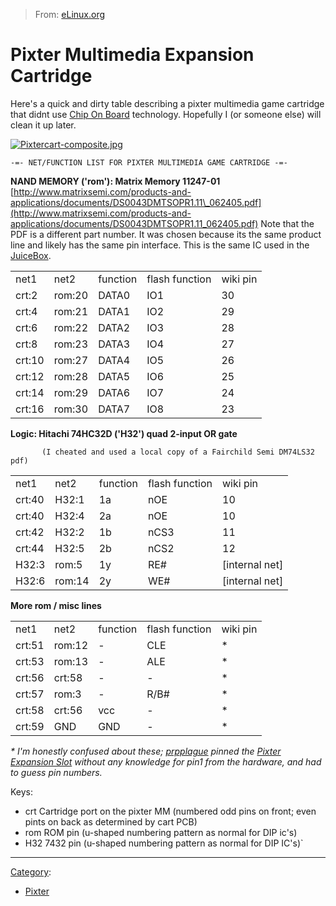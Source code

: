 > From: [eLinux.org](http://eLinux.org/Pixter_Multimedia_Expansion_Cartridge "http://eLinux.org/Pixter_Multimedia_Expansion_Cartridge")


# Pixter Multimedia Expansion Cartridge



Here's a quick and dirty table describing a pixter multimedia game
cartridge that didnt use [Chip On Board](http://eLinux.org/Chip_On_Board "Chip On Board")
technology. Hopefully I (or someone else) will clean it up later.

[![Pixtercart-composite.jpg](http://eLinux.org/images/d/d3/Pixtercart-composite.jpg)](http://eLinux.org/File:Pixtercart-composite.jpg)

    -=- NET/FUNCTION LIST FOR PIXTER MULTIMEDIA GAME CARTRIDGE -=-

**NAND MEMORY ('rom'): Matrix Memory 11247-01**
[http://www.matrixsemi.com/products-and-applications/documents/DS0043DMTSOPR1.11\_062405.pdf](http://www.matrixsemi.com/products-and-applications/documents/DS0043DMTSOPR1.11_062405.pdf)
Note that the PDF is a different part number. It was chosen because its
the same product line and likely has the same pin interface. This is the
same IC used in the [JuiceBox](http://eLinux.org/JuiceBox "JuiceBox").

<table>
<tbody>
<tr class="odd">
<td align="left">net1</td>
<td align="left">net2</td>
<td align="left">function</td>
<td align="left">flash function</td>
<td align="left">wiki pin</td>
</tr>
<tr class="even">
<td align="left">crt:2</td>
<td align="left">rom:20</td>
<td align="left">DATA0</td>
<td align="left">IO1</td>
<td align="left">30</td>
</tr>
<tr class="odd">
<td align="left">crt:4</td>
<td align="left">rom:21</td>
<td align="left">DATA1</td>
<td align="left">IO2</td>
<td align="left">29</td>
</tr>
<tr class="even">
<td align="left">crt:6</td>
<td align="left">rom:22</td>
<td align="left">DATA2</td>
<td align="left">IO3</td>
<td align="left">28</td>
</tr>
<tr class="odd">
<td align="left">crt:8</td>
<td align="left">rom:23</td>
<td align="left">DATA3</td>
<td align="left">IO4</td>
<td align="left">27</td>
</tr>
<tr class="even">
<td align="left">crt:10</td>
<td align="left">rom:27</td>
<td align="left">DATA4</td>
<td align="left">IO5</td>
<td align="left">26</td>
</tr>
<tr class="odd">
<td align="left">crt:12</td>
<td align="left">rom:28</td>
<td align="left">DATA5</td>
<td align="left">IO6</td>
<td align="left">25</td>
</tr>
<tr class="even">
<td align="left">crt:14</td>
<td align="left">rom:29</td>
<td align="left">DATA6</td>
<td align="left">IO7</td>
<td align="left">24</td>
</tr>
<tr class="odd">
<td align="left">crt:16</td>
<td align="left">rom:30</td>
<td align="left">DATA7</td>
<td align="left">IO8</td>
<td align="left">23</td>
</tr>
</tbody>
</table>

**Logic: Hitachi 74HC32D ('H32') quad 2-input OR gate**

           (I cheated and used a local copy of a Fairchild Semi DM74LS32 pdf)

<table>
<tbody>
<tr class="odd">
<td align="left">net1</td>
<td align="left">net2</td>
<td align="left">function</td>
<td align="left">flash function</td>
<td align="left">wiki pin</td>
</tr>
<tr class="even">
<td align="left">crt:40</td>
<td align="left">H32:1</td>
<td align="left">1a</td>
<td align="left">nOE</td>
<td align="left">10</td>
</tr>
<tr class="odd">
<td align="left">crt:40</td>
<td align="left">H32:4</td>
<td align="left">2a</td>
<td align="left">nOE</td>
<td align="left">10</td>
</tr>
<tr class="even">
<td align="left">crt:42</td>
<td align="left">H32:2</td>
<td align="left">1b</td>
<td align="left">nCS3</td>
<td align="left">11</td>
</tr>
<tr class="odd">
<td align="left">crt:44</td>
<td align="left">H32:5</td>
<td align="left">2b</td>
<td align="left">nCS2</td>
<td align="left">12</td>
</tr>
<tr class="even">
<td align="left">H32:3</td>
<td align="left">rom:5</td>
<td align="left">1y</td>
<td align="left">RE#</td>
<td align="left">[internal net]</td>
</tr>
<tr class="odd">
<td align="left">H32:6</td>
<td align="left">rom:14</td>
<td align="left">2y</td>
<td align="left">WE#</td>
<td align="left">[internal net]</td>
</tr>
</tbody>
</table>

**More rom / misc lines**

<table>
<tbody>
<tr class="odd">
<td align="left">net1</td>
<td align="left">net2</td>
<td align="left">function</td>
<td align="left">flash function</td>
<td align="left">wiki pin</td>
</tr>
<tr class="even">
<td align="left">crt:51</td>
<td align="left">rom:12</td>
<td align="left">-</td>
<td align="left">CLE</td>
<td align="left">*</td>
</tr>
<tr class="odd">
<td align="left">crt:53</td>
<td align="left">rom:13</td>
<td align="left">-</td>
<td align="left">ALE</td>
<td align="left">*</td>
</tr>
<tr class="even">
<td align="left">crt:56</td>
<td align="left">crt:58</td>
<td align="left">-</td>
<td align="left">-</td>
<td align="left">*</td>
</tr>
<tr class="odd">
<td align="left">crt:57</td>
<td align="left">rom:3</td>
<td align="left">-</td>
<td align="left">R/B#</td>
<td align="left">*</td>
</tr>
<tr class="even">
<td align="left">crt:58</td>
<td align="left">crt:56</td>
<td align="left">vcc</td>
<td align="left">-</td>
<td align="left">*</td>
</tr>
<tr class="odd">
<td align="left">crt:59</td>
<td align="left">GND</td>
<td align="left">GND</td>
<td align="left">-</td>
<td align="left">*</td>
</tr>
</tbody>
</table>

*\* I'm honestly confused about these;
[prpplague](http://eLinux.org/User:Prpplague "User:Prpplague") pinned the [Pixter
Expansion Slot](http://eLinux.org/Pixter_Expansion_Slot "Pixter Expansion Slot") without
any knowledge for pin1 from the hardware, and had to guess pin numbers.*

Keys:

-   crt Cartridge port on the pixter MM (numbered odd pins on front;
    even pints on back as determined by cart PCB)
-   rom ROM pin (u-shaped numbering pattern as normal for DIP ic's)
-   H32 7432 pin (u-shaped numbering pattern as normal for DIP IC's)\`

* * * * *


[Category](http://eLinux.org/Special:Categories "Special:Categories"):

-   [Pixter](http://eLinux.org/Category:Pixter "Category:Pixter")

